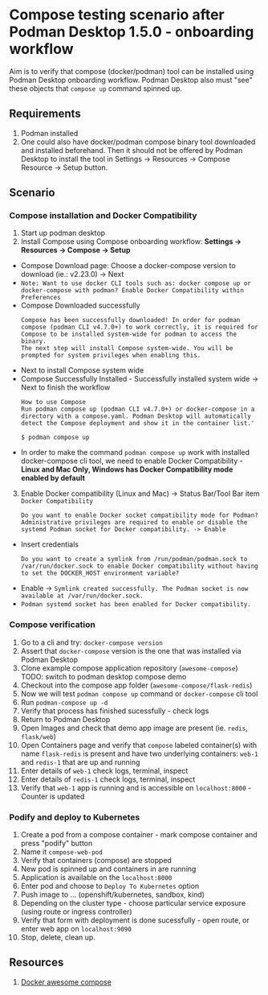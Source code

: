 # Compose testing scenario after Podman Desktop 1.5.0 - onboarding workflow

Aim is to verify that compose (docker/podman) tool can be installed using Podman Desktop onboarding workflow. Podman Desktop also must "see" these objects that `compose up` command spinned up. 

## Requirements
1. Podman installed
2. One could also have docker/podman compose binary tool downloaded and installed beforehand. Then it should not be offered by Podman Desktop to install the tool in Settings -> Resources -> Compose Resource -> Setup button. 

## Scenario

### Compose installation and Docker Compatibility

1. Start up podman desktop
2. Install Compose using Compose onboarding workflow: **Settings -> Resources -> Compose -> Setup**
* Compose Download page: Choose a docker-compose version to download (ie.: v2.23.0) -> Next
* `Note: Want to use docker CLI tools such as: docker compose up or docker-compose with podman? Enable Docker Compatibility within Preferences`
* Compose Downloaded successfully
    ```
    Compose has been successfully downloaded! In order for podman compose (podman CLI v4.7.0+) to work correctly, it is required for Compose to be installed system-wide for podman to access the binary.
    The next step will install Compose system-wide. You will be prompted for system privileges when enabling this.
    ```
* Next to install Compose system wide
* Compose Successfully Installed - Successfully installed system wide -> Next to finish the workflow
    ```
    How to use Compose
    Run podman compose up (podman CLI v4.7.0+) or docker-compose in a directory with a compose.yaml. Podman Desktop will automatically detect the Compose deployment and show it in the container list.'
    
    $ podman compose up
    ```
* In order to make the command `podman compose up` work with installed docker-compose cli tool, we need to enable Docker Compatibility - **Linux and Mac Only, Windows has Docker Compatibility mode enabled by default**
3. Enable Docker compatibility (Linux and Mac) -> Status Bar/Tool Bar item `Docker Compatibility`
    ```
    Do you want to enable Docker socket compatibility mode for Podman? Administrative privileges are required to enable or disable the systemd Podman socket for Docker compatibility. -> Enable 
    ```
* Insert credentials
    ```
    Do you want to create a symlink from /run/podman/podman.sock to /var/run/docker.sock to enable Docker compatibility without having to set the DOCKER_HOST environment variable?
    ```
* Enable -> `Symlink created successfully. The Podman socket is now available at /var/run/docker.sock.`
* `Podman systemd socket has been enabled for Docker compatibility.`

### Compose verification

1. Go to a cli and try: `docker-compose version`
2. Assert that `docker-compose` version is the one that was installed via Podman Desktop
3. Clone example compose application repository (`awesome-compose`) TODO: switch to podman desktop compose demo
4. Checkout into the compose app folder (`awesome-compose/flask-redis`)
5. Now we will test `podman compose up` command or `docker-compose` cli tool
6. Run `podman-compose up -d`
7. Verify that process has finished sucessfully - check logs
8. Return to Podman Desktop
9. Open Images and check that demo app image are present (ie. `redis`, `flask/web`)
10. Open Containers page and verify that `compose` labeled container(s) with name `flask-redis` is present and have two underlying containers: `web-1` and `redis-1` that are up and running
11. Enter details of `web-1` check logs, terminal, inspect
12. Enter details of `redis-1` check logs, terminal, inspect
13. Verify that `web-1` app is running and is accessible on `localhost:8000` - Counter is updated

### Podify and deploy to Kubernetes

1. Create a pod from a compose container - mark compose container and press "podify" button
2. Name it `compose-web-pod`
3. Verify that containers (compose) are stopped
4. New pod is spinned up and containers in are running
5. Application is available on the `localhost:8000`
6. Enter pod and choose to `Deploy To Kubernetes` option
7. Push image to ... (openshift/kubernetes, sandbox, kind)
8. Depending on the cluster type - choose particular service exposure (using route or ingress controller)
9. Verify that form with deployment is done sucessfully - open route, or enter web app on `localhost:9090`
10. Stop, delete, clean up.

## Resources

1. [Docker awesome compose](https://github.com/docker/awesome-compose)